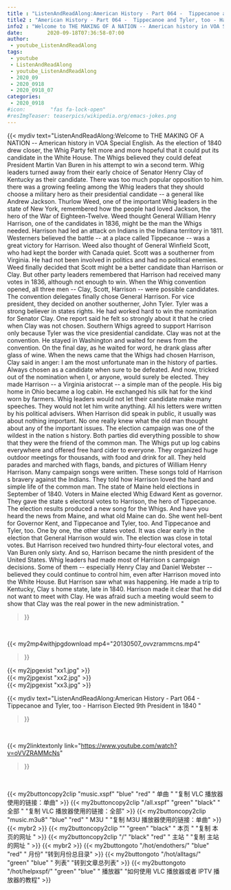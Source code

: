 ```yaml
---
title : "ListenAndReadAlong:American History - Part 064 -  Tippecanoe and Tyler, too - Harrison Elected 9th President in 1840 "
title2 : "American History - Part 064 -  Tippecanoe and Tyler, too - Harrison Elected 9th President in 1840 "
info2 : "Welcome to THE MAKING OF A NATION -- American history in VOA Special English. As the election of 1840 drew closer, the Whig Party felt more and more hopeful that it could put its candidate in the White House. The Whigs believed they could defeat President Martin Van Buren in his attempt to win a second term. Whig leaders turned away from their early choice of Senator Henry Clay of Kentucky as their candidate. There was too much popular opposition to him. there was a growing feeling among the Whig leaders that they should choose a military hero as their presidential candidate -- a general like Andrew Jackson. Thurlow Weed, one of the important Whig leaders in the state of New York, remembered how the people had loved Jackson, the hero of the War of Eighteen-Twelve. Weed thought General William Henry Harrison, one of the candidates in 1836, might be the man the Whigs needed. Harrison had led an attack on Indians in the Indiana territory in 1811. Westerners believed the battle -- at a place called Tippecanoe -- was a great victory for Harrison. Weed also thought of General Winfield Scott, who had kept the border with Canada quiet. Scott was a southerner from Virginia. He had not been involved in politics and had no political enemies. Weed finally decided that Scott might be a better candidate than Harrison or Clay. But other party leaders remembered that Harrison had received many votes in 1836, although not enough to win. When the Whig convention opened, all three men -- Clay, Scott, Harrison -- were possible candidates. The convention delegates finally chose General Harrison. For vice president, they decided on another southerner, John Tyler. Tyler was a strong believer in states  rights. He had worked hard to win the nomination for Senator Clay. One report said he felt so strongly about it that he cried when Clay was not chosen. Southern Whigs agreed to support Harrison only because Tyler was the vice presidential candidate. Clay was not at the convention. He stayed in Washington and waited for news from the convention. On the final day, as he waited for word, he drank glass after glass of wine. When the news came that the Whigs had chosen Harrison, Clay said in anger:  I am the most unfortunate man in the history of parties. Always chosen as a candidate when sure to be defeated. And now, tricked out of the nomination when I, or anyone, would surely be elected.  They made Harrison -- a Virginia aristocrat -- a simple man of the people. His big home in Ohio became a log cabin. He exchanged his silk hat for the kind worn by farmers. Whig leaders would not let their candidate make many speeches. They would not let him write anything. All his letters were written by his political advisers. When Harrison did speak in public, it usually was about nothing important. No one really knew what the old man thought about any of the important issues. The election campaign was one of the wildest in the nation s history. Both parties did everything possible to show that they were the friend of the common man. The Whigs put up log cabins everywhere and offered free hard cider to everyone. They organized huge outdoor meetings for thousands, with food and drink for all. They held parades and marched with flags, bands, and pictures of William Henry Harrison. Many campaign songs were written. These songs told of Harrison s bravery against the Indians. They told how Harrison loved the hard and simple life of the common man. The state of Maine held elections in September of 1840. Voters in Maine elected Whig Edward Kent as governor. They gave the state s electoral votes to Harrison, the hero of Tippecanoe. The election results produced a new song for the Whigs.  And have you heard the news from Maine, and what old Maine can do. She went hell-bent for Governor Kent, and Tippecanoe and Tyler, too. And Tippecanoe and Tyler, too.   One by one, the other states voted. It was clear early in the election that General Harrison would win. The election was close in total votes. But Harrison received two hundred thirty-four electoral votes, and Van Buren only sixty. And so, Harrison became the ninth president of the United States. Whig leaders had made most of Harrison s campaign decisions. Some of them -- especially Henry Clay and Daniel Webster -- believed they could continue to control him, even after Harrison moved into the White House. But Harrison saw what was happening. He made a trip to Kentucky, Clay s home state, late in 1840. Harrison made it clear that he did not want to meet with Clay. He was afraid such a meeting would seem to show that Clay was the real power in the new administration. "
date:        2020-09-18T07:36:58-07:00
author:
 - youtube_ListenAndReadAlong
tags:
 - youtube
 - ListenAndReadAlong
 - youtube_ListenAndReadAlong
 - 2020_09
 - 2020_0918
 - 2020_0918_07
categories:
 - 2020_0918
#icon:        "fas fa-lock-open"
#resImgTeaser: teaserpics/wikipedia.org/emacs-jokes.png
---
```


{{< mydiv text="ListenAndReadAlong:Welcome to THE MAKING OF A NATION -- American history in VOA Special English. As the election of 1840 drew closer, the Whig Party felt more and more hopeful that it could put its candidate in the White House. The Whigs believed they could defeat President Martin Van Buren in his attempt to win a second term. Whig leaders turned away from their early choice of Senator Henry Clay of Kentucky as their candidate. There was too much popular opposition to him. there was a growing feeling among the Whig leaders that they should choose a military hero as their presidential candidate -- a general like Andrew Jackson. Thurlow Weed, one of the important Whig leaders in the state of New York, remembered how the people had loved Jackson, the hero of the War of Eighteen-Twelve. Weed thought General William Henry Harrison, one of the candidates in 1836, might be the man the Whigs needed. Harrison had led an attack on Indians in the Indiana territory in 1811. Westerners believed the battle -- at a place called Tippecanoe -- was a great victory for Harrison. Weed also thought of General Winfield Scott, who had kept the border with Canada quiet. Scott was a southerner from Virginia. He had not been involved in politics and had no political enemies. Weed finally decided that Scott might be a better candidate than Harrison or Clay. But other party leaders remembered that Harrison had received many votes in 1836, although not enough to win. When the Whig convention opened, all three men -- Clay, Scott, Harrison -- were possible candidates. The convention delegates finally chose General Harrison. For vice president, they decided on another southerner, John Tyler. Tyler was a strong believer in states  rights. He had worked hard to win the nomination for Senator Clay. One report said he felt so strongly about it that he cried when Clay was not chosen. Southern Whigs agreed to support Harrison only because Tyler was the vice presidential candidate. Clay was not at the convention. He stayed in Washington and waited for news from the convention. On the final day, as he waited for word, he drank glass after glass of wine. When the news came that the Whigs had chosen Harrison, Clay said in anger:  I am the most unfortunate man in the history of parties. Always chosen as a candidate when sure to be defeated. And now, tricked out of the nomination when I, or anyone, would surely be elected.  They made Harrison -- a Virginia aristocrat -- a simple man of the people. His big home in Ohio became a log cabin. He exchanged his silk hat for the kind worn by farmers. Whig leaders would not let their candidate make many speeches. They would not let him write anything. All his letters were written by his political advisers. When Harrison did speak in public, it usually was about nothing important. No one really knew what the old man thought about any of the important issues. The election campaign was one of the wildest in the nation s history. Both parties did everything possible to show that they were the friend of the common man. The Whigs put up log cabins everywhere and offered free hard cider to everyone. They organized huge outdoor meetings for thousands, with food and drink for all. They held parades and marched with flags, bands, and pictures of William Henry Harrison. Many campaign songs were written. These songs told of Harrison s bravery against the Indians. They told how Harrison loved the hard and simple life of the common man. The state of Maine held elections in September of 1840. Voters in Maine elected Whig Edward Kent as governor. They gave the state s electoral votes to Harrison, the hero of Tippecanoe. The election results produced a new song for the Whigs.  And have you heard the news from Maine, and what old Maine can do. She went hell-bent for Governor Kent, and Tippecanoe and Tyler, too. And Tippecanoe and Tyler, too.   One by one, the other states voted. It was clear early in the election that General Harrison would win. The election was close in total votes. But Harrison received two hundred thirty-four electoral votes, and Van Buren only sixty. And so, Harrison became the ninth president of the United States. Whig leaders had made most of Harrison s campaign decisions. Some of them -- especially Henry Clay and Daniel Webster -- believed they could continue to control him, even after Harrison moved into the White House. But Harrison saw what was happening. He made a trip to Kentucky, Clay s home state, late in 1840. Harrison made it clear that he did not want to meet with Clay. He was afraid such a meeting would seem to show that Clay was the real power in the new administration. "
>}}
<br>


{{< my2mp4withjpgdownload mp4="20130507_ovvzrammcns.mp4"
>}}

{{< my2jpgexist "xx1.jpg" >}}<br>
{{< my2jpgexist "xx2.jpg" >}}<br>
{{< my2jpgexist "xx3.jpg" >}}<br>



{{< mydiv text="ListenAndReadAlong:American History - Part 064 -  Tippecanoe and Tyler, too - Harrison Elected 9th President in 1840 "
>}}
<br>

{{< my2linktextonly link="https://www.youtube.com/watch?v=oVVZRAMMcNs"
>}}


<br>

{{< my2buttoncopy2clip "music.xspf"        "blue"   "red"    " 单曲 "  "复制 VLC 播放器使用的链接：单曲" >}} {{< my2buttoncopy2clip "/all.xspf"         "green"  "black"  " 全部 "  "复制 VLC 播放器使用的链接：全部" >}} {{< my2buttoncopy2clip "music.m3u8"        "blue"   "red"    " M3U  "    "复制 M3U 播放器使用的链接：单曲" >}} {{< mybr2 >}} {{< my2buttoncopy2clip ""                  "green"  "black"  " 本页 "    "复制 本页的网址 " >}} {{< my2buttoncopy2clip "/"                 "black"  "red"    " 主站 "    "复制 主站的网址 " >}} {{< mybr2 >}} {{< my2buttongoto      "/hot/endothers/"   "blue"   "red"    " 月份"   "转到月份总目录" >}} {{< my2buttongoto      "/hot/alltags/"     "green"  "blue"   " 列表"   "转到文章总列表" >}} {{< my2buttongoto      "/hot/helpxspf/"    "green"  "blue"   " 播放器" "如何使用 VLC 播放器或者 IPTV 播放器的教程" >}} 
